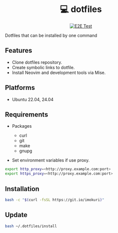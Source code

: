 <div align="center">

# :computer: dotfiles

[![E2E Test](https://github.com/IMOKURI/dotfiles/actions/workflows/e2e_test.yml/badge.svg)](https://github.com/IMOKURI/dotfiles/actions/workflows/e2e_test.yml)

</div>

Dotfiles that can be installed by one command

## Features

- Clone dotfiles repository.
- Create symbolic links to dotfile.
- Install Neovim and development tools via Mise.

## Platforms

- Ubuntu 22.04, 24.04

## Requirements

- Packages

  - curl
  - git
  - make
  - gnupg

- Set environment variables if use proxy.

```bash
export http_proxy=<http://proxy.example.com:port>
export https_proxy=<http://proxy.example.com:port>
```

## Installation

```bash
bash -c "$(curl -fsSL https://git.io/imokuri)"
```

## Update

```bash
bash ~/.dotfiles/install
```
